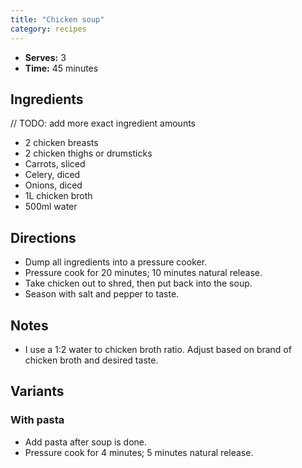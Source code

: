 ```yaml
---
title: "Chicken soup"
category: recipes
---
```


- **Serves:** 3
- **Time:** 45 minutes

## Ingredients

// TODO: add more exact ingredient amounts

- 2 chicken breasts
- 2 chicken thighs or drumsticks
- Carrots, sliced
- Celery, diced
- Onions, diced
- 1L chicken broth
- 500ml water

## Directions

- Dump all ingredients into a pressure cooker.
- Pressure cook for 20 minutes; 10 minutes natural release.
- Take chicken out to shred, then put back into the soup.
- Season with salt and pepper to taste.

## Notes

- I use a 1:2 water to chicken broth ratio. Adjust based on brand of chicken
  broth and desired taste.

## Variants

### With pasta

- Add pasta after soup is done.
- Pressure cook for 4 minutes; 5 minutes natural release.
